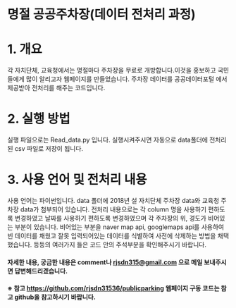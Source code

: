 명절 공공주차장(데이터 전처리 과정)
======================

# 1. 개요
각 자치단체, 교육청에서는 명절마다 주차장을 무료로 개방합니다.이것을 홍보하고 국민들에게 많이 알리고자 웹페이지를 만들었습니다. 주차장 데이터를 공공데이터포털 에서 제공받아 전처리를 해주는 코드입니다.

# 2. 실행 방법
실행 파일으로는 Read_data.py 입니다. 실행시켜주시면 자동으로 data폴더에 전처리된 csv 파일로 저장이 됩니다.

# 3. 사용 언어 및 전처리 내용
사용 언어는 파이썬입니다. 
data 폴더에 2018년 설 자치단체 주차장 data와 교육청 주차장 data가 첨부되어 있습니다. 
전처리 내용으로는 각 column 명을 사용하기 편하도록 변경하였고 날짜를 사용하기 편하도록 변경하였으며 각 주차장의 위, 경도가 비어있는 부분이 있습니다. 비어있는 부분을 naver map api, googlemaps api를 사용하여 빈 데이터를 채웠고 잘못 입력되어있는 데이터를 식별하여 사전에 삭제하는 방법을 채택했습니다.
등등의 여러가지 들은 코드 안의 주석부분을 확인해주시기 바랍니다.

#### 자세한 내용, 궁금한 내용은 comment나 rjsdn315@gmail.com 으로 메일 보내주시면 답변해드리겠습니다.

#### ※ 참고     https://github.com/rjsdn31536/publicparking   웹페이지 구동 코드는 참고 github을 참고하시기 바랍니다.
